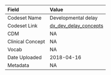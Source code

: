 |Field            |Value                 |
|:----------------|:---------------------|
|Codeset Name     |Developmental delay   |
|Codeset Link     |[dx_dev_delay_concepts](https://github.com/PEDSnet/Variable-Dictionary/blob/main/conditions/dx_dev_delay_concepts.csv)|
|CDM              |NA                    |
|Clinical Concept |NA                    |
|Vocab            |NA                    |
|Date Uploaded    |2018-04-16            |
|Metadata         |NA                    |
